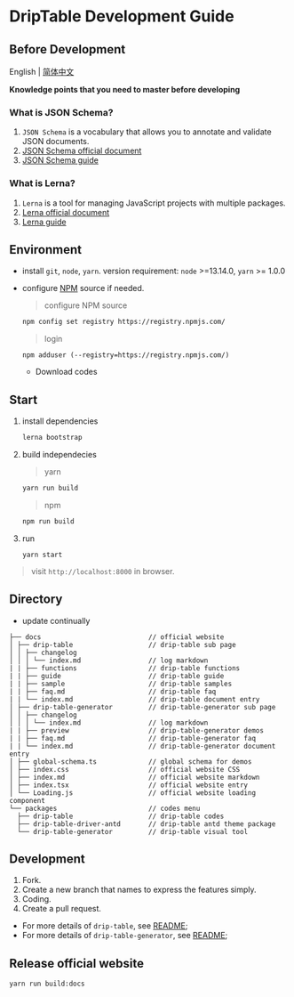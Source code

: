 # DripTable Development Guide

## Before Development

English | [简体中文](./DEVELOP.zh-CN.md)

**Knowledge points that you need to master before developing**

### What is JSON Schema?

1. `JSON Schema` is a vocabulary that allows you to annotate and validate JSON documents.
2. [JSON Schema official document](http://json-schema.org/)
3. [JSON Schema guide](https://www.jianshu.com/p/1711f2f24dcf?utm_campaign=hugo)

### What is Lerna?

1. `Lerna` is a tool for managing JavaScript projects with multiple packages.
2. [Lerna official document](https://lerna.js.org/)
3. [Lerna guide](https://www.jianshu.com/p/09fd41cdbbc4)

## Environment

- install `git`, `node`, `yarn`. version requirement: `node` >=13.14.0, `yarn` >= 1.0.0
- configure [NPM](https://registry.npmjs.com/) source if needed.

  > configure NPM source

  ```sh
  npm config set registry https://registry.npmjs.com/
  ```

  > login

  ```shell
  npm adduser (--registry=https://registry.npmjs.com/)
  ```

  - Download codes

## Start

1. install dependencies

   ```sh
   lerna bootstrap
   ```

2. build independecies

   > yarn

   ```sh
   yarn run build
   ```

   > npm

   ```sh
   npm run build
   ```

3. run

   ```
   yarn start
   ```

> visit `http://localhost:8000` in browser.

## Directory

- update continually

```
├── docs                           // official website
│ ├── drip-table                   // drip-table sub page
│ │ ├── changelog
│ │ │ └── index.md                 // log markdown
| | ├── functions                  // drip-table functions
| | ├── guide                      // drip-table guide
| | ├── sample                     // drip-table samples
| | ├── faq.md                     // drip-table faq
| | └── index.md                   // drip-table document entry
│ ├── drip-table-generator         // drip-table-generator sub page
│ │ ├── changelog
│ │ │ └── index.md                 // log markdown
| | ├── preview                    // drip-table-generator demos
| | ├── faq.md                     // drip-table-generator faq
| | └── index.md                   // drip-table-generator document entry
│ ├── global-schema.ts             // global schema for demos
│ ├── index.css                    // official website CSS
│ ├── index.md                     // official website markdown
│ ├── index.tsx                    // official website entry
│ └── Loading.js                   // official website loading component
└── packages                       // codes menu
  ├── drip-table                   // drip-table codes
  ├── drip-table-driver-antd       // drip-table antd theme package
  └── drip-table-generator         // drip-table visual tool
```

## Development

1. Fork.
2. Create a new branch that names to express the features simply.
3. Coding.
4. Create a pull request.

- For more details of `drip-table`, see [README](./packages/drip-table/README.md);
- For more details of `drip-table-generator`, see [README](./packages/drip-table-generator/README.md);

## Release official website

```
yarn run build:docs
```
